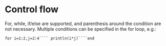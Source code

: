 # Control flow



For, while, if\/else are supported, and parenthesis around the condition are not necessary. Multiple conditions can be specified in the for loop, e.g.:

`for i=1:2,j=2:4```` println(i*j)````end`



